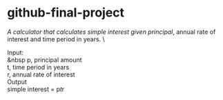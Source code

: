 # github-final-project

*A calculator that calculates simple interest given principal*, annual rate of interest and time period in years. \

Input:\
   &nbsp p, principal amount \
   t, time period in years \
   r, annual rate of interest \
Output \
   simple interest = p*t*r
